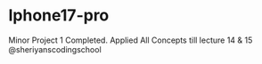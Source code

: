 # Iphone17-pro
Minor Project 1 Completed. Applied All Concepts till lecture 14 &amp; 15 @sheriyanscodingschool
